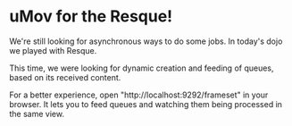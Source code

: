 uMov for the Resque!
====================

We're still looking for asynchronous ways to do some jobs. In today's dojo we played with Resque.

This time, we were looking for dynamic creation and feeding of queues, based on its received content.

For a better experience, open "http://localhost:9292/frameset" in your browser. It lets you to feed queues and watching them being processed in the same view.

